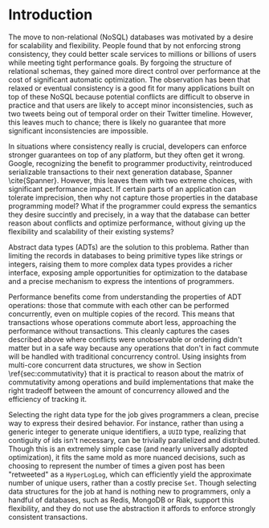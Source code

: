# Introduction

The move to non-relational (NoSQL) databases was motivated by a desire for scalability and flexibility. People found that by not enforcing strong consistency, they could better scale services to millions or billions of users while meeting tight performance goals. By forgoing the structure of relational schemas, they gained more direct control over performance at the cost of significant automatic optimization.
The observation has been that relaxed or eventual consistency is a good fit for many applications built on top of these NoSQL because potential conflicts are difficult to observe in practice and that users are likely to accept minor inconsistencies, such as two tweets being out of temporal order on their Twitter timeline. However, this leaves much to chance; there is likely no guarantee that more significant inconsistencies are impossible.

In situations where consistency really is crucial, developers can enforce stronger guarantees on top of any platform, but they often get it wrong. Google, recognizing the benefit to programmer productivity, reintroduced serializable transactions to their next generation database, Spanner \cite{Spanner}. However, this leaves them with two extreme choices, with significant performance impact. If certain parts of an application can tolerate imprecision, then why not capture those properties in the database programming model? What if the programmer could express the semantics they desire succintly and precisely, in a way that the database can better reason about conflicts and optimize performance, without giving up the flexibility and scalability of their existing systems?

Abstract data types (ADTs) are the solution to this problema. Rather than limiting the records in databases to being primitive types like strings or integers, raising them to more complex data types provides a richer interface, exposing ample opportunities for optimization to the database and a precise mechanism to express the intentions of programmers.

Performance benefits come from understanding the properties of ADT operations: those that commute with each other can be performed concurrently, even on multiple copies of the record. This means that transactions whose operations commute abort less, approaching the performance without transactions. This cleanly captures the cases described above where conflicts were unobservable or ordering didn't matter but in a safe way because any operations that don't in fact commute will be handled with traditional concurrency control. Using insights from multi-core concurrent data structures, we show in Section \ref{sec:commutativity} that it is practical to reason about the matrix of commutativity among operations and build implementations that make the right tradeoff between the amount of concurrency allowed and the efficiency of tracking it.

Selecting the right data type for the job gives programmers a clean, precise way to express their desired behavior. For instance, rather than using a generic integer to generate unique identifiers, a `UUID` type, realizing that contiguity of ids isn't necessary, can be trivially parallelized and distributed. Though this is an extremely simple case (and nearly universally adopted optimization), it fits the same mold as more nuanced decisions, such as choosing to represent the number of times a given post has been "retweeted" as a `HyperLogLog`, which can efficiently yield the approximate number of unique users, rather than a costly precise `Set`. Though selecting data structures for the job at hand is nothing new to programmers, only a handful of databases, such as Redis, MongoDB or Riak, support this flexibility, and they do not use the abstraction it affords to enforce strongly consistent transactions.
